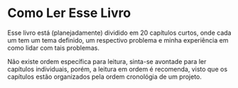 # Como Ler Esse Livro

Esse livro está (planejadamente) dividido em 20 capítulos curtos,
onde cada um tem um tema definido, um respectivo problema e minha experiência
 em como lidar com tais problemas.

Não existe ordem específica para leitura, sinta-se avontade para ler capítulos individuais,
porém, a leitura em ordem é recomenda, visto que os capítulos estão
organizados pela ordem cronológia de um projeto.
